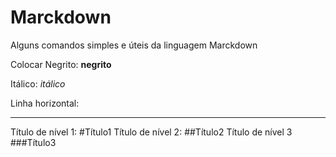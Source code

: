 # Marckdown
 Alguns comandos simples e úteis da linguagem Marckdown

 Colocar Negrito:
 **negrito**
 
 Itálico:
 *itálico*

 Linha horizontal:
 ***

 Título de nível 1:
 #Título1
 Título de nível 2:
 ##Título2
 Título de nível 3
 ###Título3   
